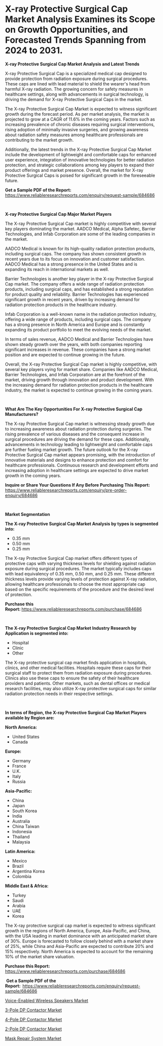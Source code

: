 <p><h1>X-ray Protective Surgical Cap Market Analysis Examines its Scope on Growth Opportunities, and Forecasted Trends Spanning from 2024 to 2031.</h1></p><p><strong>X-ray Protective Surgical Cap Market Analysis and Latest Trends</strong></p>
<p><p>X-ray Protective Surgical Cap is a specialized medical cap designed to provide protection from radiation exposure during surgical procedures. These caps are lined with lead material to shield the wearer's head from harmful X-ray radiation. The growing concern for safety measures in healthcare settings, along with advancements in surgical technology, is driving the demand for X-ray Protective Surgical Caps in the market.</p><p>The X-ray Protective Surgical Cap Market is expected to witness significant growth during the forecast period. As per market analysis, the market is projected to grow at a CAGR of 11.6% in the coming years. Factors such as increasing prevalence of chronic diseases requiring surgical interventions, rising adoption of minimally invasive surgeries, and growing awareness about radiation safety measures among healthcare professionals are contributing to the market growth.</p><p>Additionally, the latest trends in the X-ray Protective Surgical Cap Market include the development of lightweight and comfortable caps for enhanced user experience, integration of innovative technologies for better radiation protection, and strategic collaborations among key players to expand their product offerings and market presence. Overall, the market for X-ray Protective Surgical Caps is poised for significant growth in the foreseeable future.</p></p>
<p><strong>Get a Sample PDF of the Report:&nbsp;</strong> <a href="https://www.reliableresearchreports.com/enquiry/request-sample/684686">https://www.reliableresearchreports.com/enquiry/request-sample/684686</a></p>
<p>&nbsp;</p>
<p><strong>X-ray Protective Surgical Cap Major Market Players</strong></p>
<p><p>The X-ray Protective Surgical Cap market is highly competitive with several key players dominating the market. AADCO Medical, Alpha Safetec, Barrier Technologies, and Infab Corporation are some of the leading companies in the market.</p><p>AADCO Medical is known for its high-quality radiation protection products, including surgical caps. The company has shown consistent growth in recent years due to its focus on innovation and customer satisfaction. AADCO Medical has a strong presence in the United States and is expanding its reach in international markets as well.</p><p>Barrier Technologies is another key player in the X-ray Protective Surgical Cap market. The company offers a wide range of radiation protection products, including surgical caps, and has established a strong reputation for product quality and reliability. Barrier Technologies has experienced significant growth in recent years, driven by increasing demand for radiation protection products in the healthcare industry.</p><p>Infab Corporation is a well-known name in the radiation protection industry, offering a wide range of products, including surgical caps. The company has a strong presence in North America and Europe and is constantly expanding its product portfolio to meet the evolving needs of the market.</p><p>In terms of sales revenue, AADCO Medical and Barrier Technologies have shown steady growth over the years, with both companies reporting significant increases in revenue. These companies have a strong market position and are expected to continue growing in the future.</p><p>Overall, the X-ray Protective Surgical Cap market is highly competitive, with several key players vying for market share. Companies like AADCO Medical, Barrier Technologies, and Infab Corporation are at the forefront of the market, driving growth through innovation and product development. With the increasing demand for radiation protection products in the healthcare industry, the market is expected to continue growing in the coming years.</p></p>
<p>&nbsp;</p>
<p><strong>What Are The Key Opportunities For X-ray Protective Surgical Cap Manufacturers?</strong></p>
<p><p>The X-ray Protective Surgical Cap market is witnessing steady growth due to increasing awareness about radiation protection during surgeries. The rising prevalence of various diseases and the consequent increase in surgical procedures are driving the demand for these caps. Additionally, advancements in technology leading to lightweight and comfortable caps are further fueling market growth. The future outlook for the X-ray Protective Surgical Cap market appears promising, with the introduction of innovative materials and designs to enhance protection and comfort for healthcare professionals. Continuous research and development efforts and increasing adoption in healthcare settings are expected to drive market growth in the coming years.</p></p>
<p><strong>Inquire or Share Your Questions If Any Before Purchasing This Report:</strong> <a href="https://www.reliableresearchreports.com/enquiry/pre-order-enquiry/684686">https://www.reliableresearchreports.com/enquiry/pre-order-enquiry/684686</a></p>
<p>&nbsp;</p>
<p><strong>Market Segmentation</strong></p>
<p><strong>The X-ray Protective Surgical Cap Market Analysis by types is segmented into:</strong></p>
<p><ul><li>0.35 mm</li><li>0.50 mm</li><li>0.25 mm</li></ul></p>
<p><p>The X-ray Protective Surgical Cap market offers different types of protective caps with varying thickness levels for shielding against radiation exposure during surgical procedures. The market typically includes caps with lead equivalency of 0.35 mm, 0.50 mm, and 0.25 mm. These different thickness levels provide varying levels of protection against X-ray radiation, allowing healthcare professionals to choose the most appropriate cap based on the specific requirements of the procedure and the desired level of protection.</p></p>
<p><strong>Purchase this Report:&nbsp;</strong><a href="https://www.reliableresearchreports.com/purchase/684686">https://www.reliableresearchreports.com/purchase/684686</a></p>
<p>&nbsp;</p>
<p><strong>The X-ray Protective Surgical Cap Market Industry Research by Application is segmented into:</strong></p>
<p><ul><li>Hospital</li><li>Clinic</li><li>Other</li></ul></p>
<p><p>The X-ray protective surgical cap market finds application in hospitals, clinics, and other medical facilities. Hospitals require these caps for their surgical staff to protect them from radiation exposure during procedures. Clinics also use these caps to ensure the safety of their healthcare providers and patients. Other markets, such as dental offices or medical research facilities, may also utilize X-ray protective surgical caps for similar radiation protection needs in their respective settings.</p></p>
<p>&nbsp;</p>
<p><strong>In terms of Region, the X-ray Protective Surgical Cap Market Players available by Region are:</strong></p>
<p>
    <p> <strong> North America: </strong>
        <ul>
            <li>United States</li>
            <li>Canada</li>
        </ul>
        </p> 
    <p> <strong> Europe: </strong>
        <ul>
            <li>Germany</li>
            <li>France</li>
            <li>U.K.</li>
            <li>Italy</li>
            <li>Russia</li>
        </ul>
        </p> 
    <p> <strong> Asia-Pacific: </strong>
        <ul>
            <li>China</li>
            <li>Japan</li>
            <li>South Korea</li>
            <li>India</li>
            <li>Australia</li>
            <li>China Taiwan</li>
            <li>Indonesia</li>
            <li>Thailand</li>
            <li>Malaysia</li>
        </ul>
        </p> 
    <p> <strong> Latin America: </strong>
        <ul>
            <li>Mexico</li>
            <li>Brazil</li>
            <li>Argentina Korea</li>
            <li>Colombia</li>
        </ul>
        </p> 
    <p> <strong> Middle East & Africa: </strong>
        <ul>
            <li>Turkey</li>
            <li>Saudi</li>
            <li>Arabia</li>
            <li>UAE</li>
            <li>Korea</li>
        </ul>
    </p>
    </p>
<p><p>The X-ray protective surgical cap market is expected to witness significant growth in the regions of North America, Europe, Asia-Pacific, and China, with the USA leading in market dominance with an anticipated market share of 30%. Europe is forecasted to follow closely behind with a market share of 25%, while China and Asia-Pacific are expected to contribute 20% and 15% respectively. North America is expected to account for the remaining 10% of the market share valuation.</p></p>
<p><strong>Purchase this Report: </strong><a href="https://www.reliableresearchreports.com/purchase/684686">https://www.reliableresearchreports.com/purchase/684686</a></p>
<p>&nbsp;<strong>Get a Sample PDF of the Report:&nbsp;&nbsp;</strong><a href="https://www.reliableresearchreports.com/enquiry/request-sample/684686">https://www.reliableresearchreports.com/enquiry/request-sample/684686</a></p>
<p><strong></strong></p>
<p><p><a href="https://view.publitas.com/reportprime-1/voice-enabled-wireless-speakers-market-research-report-provides-critical-insights-that-can-help-shape-business-development-and-investment-strategies/">Voice-Enabled Wireless Speakers Market</a></p><p><a href="https://scarlet-rocket-c63.notion.site/3-Pole-DP-Contactor-Market-Research-Report-Provides-thorough-Industry-Overview-which-offers-an-In-D-9e6b5804ac8b451c9757cd4d6ed70a25">3-Pole DP Contactor Market</a></p><p><a href="https://zircon-bluebell-299.notion.site/4-Pole-DP-Contactor-Market-Size-Market-Trends-and-Growth-Outlook-forecasted-for-period-from-2024-t-b84bf94931ad4858a47c9834be0bc64e">4-Pole DP Contactor Market</a></p><p><a href="https://fearless-okapi-6c8.notion.site/2-Pole-DP-Contactor-Market-Research-Report-Provides-Critical-Insights-that-can-help-Shape-Business-D-7854d4259f954683a34df5349f184a28">2-Pole DP Contactor Market</a></p><p><a href="https://view.publitas.com/reportprime-1/mask-repair-system-market-growth-market-trends-covid-19-impact-and-forecasts-for-period-from-2024-2031/">Mask Repair System Market</a></p></p>